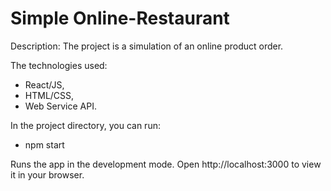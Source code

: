 # Simple Online-Restaurant

Description:
  The project is a simulation of an online product order.

The technologies used:
- React/JS,
- HTML/CSS,
- Web Service API.


In the project directory, you can run:
- npm start
  
Runs the app in the development mode.
Open http://localhost:3000 to view it in your browser.
